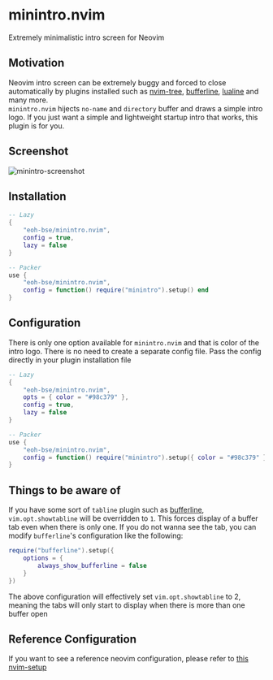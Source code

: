 # minintro.nvim

Extremely minimalistic intro screen for Neovim

## Motivation

Neovim intro screen can be extremely buggy and forced to close automatically by plugins installed such as
[nvim-tree](https://github.com/nvim-tree/nvim-tree.lua),
[bufferline](https://github.com/akinsho/bufferline.nvim),
[lualine](https://github.com/nvim-lualine/lualine.nvim) and many more.  
`minintro.nvim` hijects `no-name` and `directory` buffer and draws a simple intro logo.
If you just want a simple and lightweight startup intro that works, this plugin is for you.

## Screenshot

![minintro-screenshot](screenshots/screenshot.png)

## Installation

```lua
-- Lazy
{
    "eoh-bse/minintro.nvim",
    config = true,
    lazy = false
}
```

```lua
-- Packer
use {
    "eoh-bse/minintro.nvim",
    config = function() require("minintro").setup() end
}
```

## Configuration

There is only one option available for `minintro.nvim` and that is color of the intro logo. There is no need
to create a separate config file. Pass the config directly in your plugin installation file

```lua
-- Lazy
{
    "eoh-bse/minintro.nvim",
    opts = { color = "#98c379" },
    config = true,
    lazy = false
}
```

```lua
-- Packer
use {
    "eoh-bse/minintro.nvim",
    config = function() require("minintro").setup({ color = "#98c379" }) end
}
```

## Things to be aware of

If you have some sort of `tabline` plugin such as [bufferline](https://github.com/akinsho/bufferline.nvim),
`vim.opt.showtabline` will be overridden to `1`. This forces display of a buffer tab even when there is only
one. If you do not wanna see the tab, you can modify `bufferline`'s configuration like the following:

```lua
require("bufferline").setup({
    options = {
        always_show_bufferline = false
    }
})
```

The above configuration will effectively set `vim.opt.showtabline` to 2, meaning the tabs will only start to
display when there is more than one buffer open

## Reference Configuration

If you want to see a reference neovim configuration, please refer to [this
nvim-setup](https://github.com/eoh-bse/nvim-setup)
